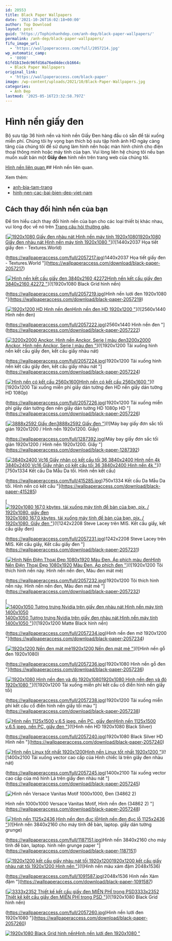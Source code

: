 ```yaml
---
id: 20553
title: Black Paper Wallpapers
date: '2021-10-26T16:02:18+00:00'
author: Top Download
layout: post
guid: 'https://Tophinhanhdep.com/anh-dep/black-paper-wallpapers/'
permalink: /anh-dep/black-paper-wallpapers/
fifu_image_url:
  - 'https://wallpaperaccess.com/full/2057214.jpg'
wp_automatic_camp:
  - '8098'
61fd1b13edc96fd16a76ed4deccb1664:
  - Black Paper Wallpapers
original_link:
  - 'https://wallpaperaccess.com/black-paper'
image: /wp-content/uploads/2021/10/Black-Paper-Wallpapers.jpg
categories:
  - Ảnh Đẹp
lastmod: '2025-05-16T23:32:58.797Z'
---
```

# Hình nền giấy đen

Bộ sưu tập 36 hình nền và hình nền Giấy Đen hàng đầu có sẵn để tải xuống miễn phí. Chúng tôi hy vọng bạn thích bộ sưu tập hình ảnh HD ngày càng tăng của chúng tôi để sử dụng làm hình nền hoặc màn hình chính cho điện thoại thông minh hoặc máy tính của bạn. Vui lòng liên hệ chúng tôi nếu bạn muốn xuất bản một **Giấy đen** hình nền trên trang web của chúng tôi.

[Hình nền liên quan ](#related) ## Hình nền liên quan.

   
 Xem thêm:

   
- [anh-bia-tam-trang](https://tophinhanhdep.com/anh-bia/anh-bia-tam-trang/)
- [hinh-nen-cac-bai-bien-dep-viet-nam](https://tophinhanhdep.com/anh-dep/hinh-nen-cac-bai-bien-dep-viet-nam/)

## Cách thay đổi hình nền của bạn

Để tìm hiểu cách thay đổi hình nền của bạn cho các loại thiết bị khác nhau, vui lòng đọc về nó trên [Trang câu hỏi thường gặp](https://tophinhanhdep.com/faq/).

  
[[![1920x1080 Giấy đen nhàu nát Hình nền máy tính 1920x1080](https://wallpaperaccess.com/full/2057214.jpg)1920x1080 Giấy đen nhàu nát Hình nền máy tính 1920x1080 "](https://wallpaperaccess.com/download/black-paper-2057214)](![1440x2037 Họa tiết giấy đen - Textures.World)

(https://wallpaperaccess.com/full/2057217.jpg)1440x2037 Họa tiết giấy đen - Textures.World "](https://wallpaperaccess.com/download/black-paper-2057217)

[[![Hình nền kết cấu giấy đen 3840x2160 42272](https://wallpaperaccess.com/full/2057218.jpg)Hình nền kết cấu giấy đen 3840x2160 42272 "](https://wallpaperaccess.com/download/black-paper-2057218)](![1920x1080 Black Grid hình nền)

(https://wallpaperaccess.com/full/2057219.jpg)Hình nền lưới đen 1920x1080 "](https://wallpaperaccess.com/download/black-paper-2057219)

[[![1920x1200 HD Hình nền đen](https://wallpaperaccess.com/full/36285.jpg)Hình nền đen HD 1920x1200 "](https://wallpaperaccess.com/download/black-paper-36285)](![2560x1440 Hình nền đen)

(https://wallpaperaccess.com/full/2057222.jpg)2560x1440 Hình nền đen "](https://wallpaperaccess.com/download/black-paper-2057222)

[[![3200x2000 Anckor.  Hình nền Anckor.  Serie I màu đen](https://wallpaperaccess.com/full/1857111.jpg)3200x2000 Anckor. Hình nền Anckor. Serie I màu đen "](https://wallpaperaccess.com/download/black-paper-1857111)](![1920x1200 Tải xuống hình nền kết cấu giấy đen, kết cấu giấy nhàu nát)

(https://wallpaperaccess.com/full/2057224.jpg)1920x1200 Tải xuống hình nền kết cấu giấy đen, kết cấu giấy nhàu nát "](https://wallpaperaccess.com/download/black-paper-2057224)

[[![Hình nền có kết cấu 2560x1600](https://wallpaperaccess.com/full/1768598.jpg)Hình nền có kết cấu 2560x1600 "](https://wallpaperaccess.com/download/black-paper-1768598)](![1920x1200 Tải xuống miễn phí giấy dán tường đen HD nền giấy dán tường HD 1080p)

(https://wallpaperaccess.com/full/2057226.jpg)1920x1200 Tải xuống miễn phí giấy dán tường đen nền giấy dán tường HD 1080p HD "](https://wallpaperaccess.com/download/black-paper-2057226)

[[![3888x2592 Giấy đen](https://wallpaperaccess.com/full/2057227.jpg)3888x2592 Giấy đen "](https://wallpaperaccess.com/download/black-paper-2057227)](![Máy bay giấy đơn sắc tối giản 1920x1200 / Hình nền 1920x1200.  Giấy)

(https://wallpaperaccess.com/full/1287392.jpg)Máy bay giấy đơn sắc tối giản 1920x1200 / Hình nền 1920x1200. Giấy "](https://wallpaperaccess.com/download/black-paper-1287392)

[[![3840x2400 Vc16 Giấy nhăn có kết cấu tối 36 3840x2400 Hình nền 4k](https://wallpaperaccess.com/full/2149.jpg)3840x2400 Vc16 Giấy nhăn có kết cấu tối 36 3840x2400 Hình nền 4k "](https://wallpaperaccess.com/download/black-paper-2149)](![750x1334 Kết cấu Da Mẫu Da tối.  Hình nền kết cấu)

(https://wallpaperaccess.com/full/415285.jpg)750x1334 Kết cấu Da Mẫu Da tối. Hình nền có kết cấu "](https://wallpaperaccess.com/download/black-paper-415285)

[[![1920x1080 167,0 kbytes, tải xuống máy tính để bàn của bạn, pix.  / 1920x1080, giấy đen](https://wallpaperaccess.com/full/2057230.jpg)1920x1080 167,0 kbytes, tải xuống máy tính để bàn của bạn, pix. / 1920x1080, Giấy đen "](https://wallpaperaccess.com/download/black-paper-2057230)](![1242x2208 Steve Lacey trên MIS.  Kết cấu giấy, kết cấu giấy đen)

(https://wallpaperaccess.com/full/2057231.jpg)1242x2208 Steve Lacey trên MIS. Kết cấu giấy, Kết cấu giấy đen "](https://wallpaperaccess.com/download/black-paper-2057231)

[[![Hình Nền Điện Thoại Đẹp 1080x1920 Màu Đen.  Áp phích màu đen](https://wallpaperaccess.com/full/380758.jpg)Hình Nền Điện Thoại Đẹp 1080x1920 Màu Đen. Áp phích đen "](https://wallpaperaccess.com/download/black-paper-380758)](![1920x1200 Tôi thích hình nền này.  Hình nền nền đen, Màu đen mát mẻ)

(https://wallpaperaccess.com/full/2057232.jpg)1920x1200 Tôi thích hình nền này. Hình nền nền đen, Màu đen mát mẻ "](https://wallpaperaccess.com/download/black-paper-2057232)

[[![1400x1050 Tượng trưng Nvidia trên giấy đen nhàu nát Hình nền máy tính 1400x1050](https://wallpaperaccess.com/full/2057233.png)1400x1050 Tượng trưng Nvidia trên giấy đen nhàu nát Hình nền máy tính 1400x1050 "](https://wallpaperaccess.com/download/black-paper-2057233)](![1920x1200 Matte Black hình nền)

(https://wallpaperaccess.com/full/2057234.jpg)Hình nền đen mờ 1920x1200 "](https://wallpaperaccess.com/download/black-paper-2057234)

[[![1920x1200 Nền đen mát mẻ](https://wallpaperaccess.com/full/2057235.jpg)1920x1200 Nền đen mát mẻ "](https://wallpaperaccess.com/download/black-paper-2057235)](![Hình nền gỗ đen 1920x1080)

(https://wallpaperaccess.com/full/2057236.jpg)1920x1080 Hình nền gỗ đen "](https://wallpaperaccess.com/download/black-paper-2057236)

[[![1920x1080 Hình nền đen và đỏ 1920x1080](https://wallpaperaccess.com/full/2057237.jpg)1920x1080 Hình nền đen và đỏ 1920x1080 "](https://wallpaperaccess.com/download/black-paper-2057237)](![1920x1200 Tải xuống miễn phí kết cấu cổ điển hình nền giấy tối)

(https://wallpaperaccess.com/full/2057238.jpg)1920x1200 Tải xuống miễn phí kết cấu cổ điển hình nền giấy tối màu "](https://wallpaperaccess.com/download/black-paper-2057238)

[[![Hình nền 1125x1500 v.6.5 jpeg.  nền PC, giấy đen](https://wallpaperaccess.com/full/2057239.png)Hình nền 1125x1500 v.6.5 jpeg. nền PC, giấy đen "](https://wallpaperaccess.com/download/black-paper-2057239)](![Hình nền HD 1920x1080 Black Silver)

(https://wallpaperaccess.com/full/2057240.jpg)1920x1080 Black Silver HD Hình nền "](https://wallpaperaccess.com/download/black-paper-2057240)

[[![Hình nền Linux tốt nhất 1920x1200](https://wallpaperaccess.com/full/2057242.jpg)Hình nền Linux tốt nhất 1920x1200 "](https://wallpaperaccess.com/download/black-paper-2057242)](![1400x2100 Tải xuống vector cao cấp của Hình chiếc lá trên giấy đen nhàu nát)

(https://wallpaperaccess.com/full/2057245.jpg)1400x2100 Tải xuống vector cao cấp của mô hình Lá trên giấy đen nhàu nát "](https://wallpaperaccess.com/download/black-paper-2057245)

[![Hình nền Versace Vanitas Motif 1000x1000, Đen (34862 2)](https://wallpaperaccess.com/full/2057248.jpg)

Hình nền 1000x1000 Versace Vanitas Motif, Hình nền đen (34862 2) "](https://wallpaperaccess.com/download/black-paper-2057248)

[[![Hình nền 1125x2436 Hình nền đen đục lỗ](https://wallpaperaccess.com/full/2057251.jpg)Hình nền đen đục lỗ 1125x2436 "](https://wallpaperaccess.com/download/black-paper-2057251)](![Hình nền 3840x2160 cho máy tính để bàn, laptop.  giấy dán tường grunge)

(https://wallpaperaccess.com/full/1187151.jpg)Hình nền 3840x2160 cho máy tính để bàn, laptop. hình nền grunge paper "](https://wallpaperaccess.com/download/black-paper-1187151)

[[![1920x1200 kết cấu giấy nhàu nát tối 1920x1200](https://wallpaperaccess.com/full/2057253.jpg)1920x1200 kết cấu giấy nhàu nát tối 1920x1200 Hình nền "](https://wallpaperaccess.com/download/black-paper-2057253)](![Hình nền màu xám đậm 2048x1536)

(https://wallpaperaccess.com/full/1091587.jpg)2048x1536 Hình nền Xám đậm "](https://wallpaperaccess.com/download/black-paper-1091587)

[[![3333x2352 Thiết kế kết cấu giấy đen MIỄN PHÍ trong PSD](https://wallpaperaccess.com/full/2057258.jpg)3333x2352 Thiết kế kết cấu giấy đen MIỄN PHÍ trong PSD "](https://wallpaperaccess.com/download/black-paper-2057258)](![1920x1080 Black Grid hình nền)

(https://wallpaperaccess.com/full/2057260.jpg)Hình nền lưới đen 1920x1080 "](https://wallpaperaccess.com/download/black-paper-2057260)

[![1920x1080 Black Grid hình nền](https://wallpaperaccess.com/full/2057268.jpg)Hình nền lưới đen 1920x1080 "](https://wallpaperaccess.com/download/black-paper-2057268)
